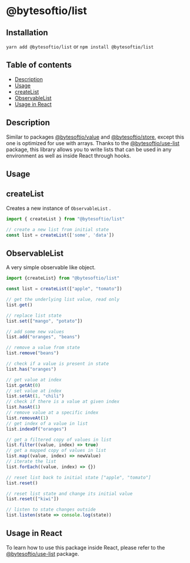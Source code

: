 # @bytesoftio/list

## Installation

`yarn add @bytesoftio/list` or `npm install @bytesoftio/list`

## Table of contents

<!-- START doctoc generated TOC please keep comment here to allow auto update -->
<!-- DON'T EDIT THIS SECTION, INSTEAD RE-RUN doctoc TO UPDATE -->


- [Description](#description)
- [Usage](#usage)
- [createList](#createlist)
- [ObservableList](#observablelist)
- [Usage in React](#usage-in-react)

<!-- END doctoc generated TOC please keep comment here to allow auto update -->

## Description

Similar to packages [@bytesoftio/value](https://github.com/bytesoftio/value) and [@bytesoftio/store](https://github.com/bytesoftio/store), except this one is optimized for use with arrays. Thanks to the [@bytesoftio/use-list](https://github.com/bytesoftio/use-list) package, this library allows you to write lists that can be used in any environment as well as inside React through hooks.

## Usage

## createList

Creates a new instance of `ObservableList` .

```ts
import { createList } from "@bytesoftio/list"

// create a new list from initial state
const list = createList(['some', 'data'])
```

## ObservableList

A very simple observable like object.

```ts
import {createList} from "@bytesoftio/list"

const list = createList(["apple", "tomato"])

// get the underlying list value, read only
list.get()

// replace list state
list.set(["mango", "potato"])

// add some new values
list.add("oranges", "beans")

// remove a value from state
list.remove("beans")

// check if a value is present in state
list.has("oranges")

// get value at index
list.getAt(0)
// set value at index
list.setAt(1, "chili")
// check if there is a value at given index
list.hasAt(1)
// remove value at a specific index
list.removeAt(1)
// get index of a value in list
list.indexOf("oranges")

// get a filtered copy of values in list
list.filter((value, index) => true)
// get a mapped copy of values in list
list.map((value, index) => newValue)
// iterate the list
list.forEach((value, index) => {})

// reset list back to initial state ["apple", "tomato"]
list.reset()

// reset list state and change its initial value
list.reset(["kiwi"])

// listen to state changes outside
list.listen(state => console.log(state))
```

## Usage in React

To learn how to use this package inside React, please refer to the [@bytesoftio/use-list](https://github.com/bytesoftio/use-list) package.
